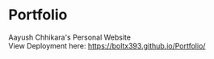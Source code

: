 # Portfolio
Aayush Chhikara's Personal Website <br />
View Deployment here: https://boltx393.github.io/Portfolio/
